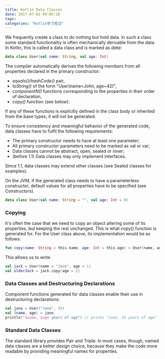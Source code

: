 ```yaml
---
title: Kotlin Data Classes
date: 2017-07-02 09:05:18
tags:
categories: "Kotlin学习笔记"
---
```


We frequently create a class to do nothing but hold data. In such a class some standard functionality is often mechanically derivable from the data. In Kotlin, this is called a data class and is marked as _data_:

```Kotlin
data class User(val name: String, val age: Int)
```

The compiler automatically derives the following members from all properties declared in the primary constructor:

* _equals()/hashCode()_ pair,
* _toString()_ of the form "User(name=John, age=42)",
* _componentN()_ functions corresponding to the properties in their order of declaration,
* _copy()_ function (see below).

<!--more-->

If any of these functions is explicitly defined in the class body or inherited from the base types, it will not be generated.

To ensure consistency and meaningful behavior of the generated code, data classes have to fulfil the following requirements:

* The primary constructor needs to have at least one parameter;
* All primary constructor parameters need to be marked as val or var;
* Data classes cannot be abstract, open, sealed or inner;
* (before 1.1) Data classes may only implement interfaces.

Since 1.1, data classes may extend other classes (see Sealed classes for examples).

On the JVM, if the generated class needs to have a parameterless constructor, default values for all properties have to be specified (see Constructors).

```Kotlin
data class User(val name: String = "", val age: Int = 0)
```

### Copying

It's often the case that we need to copy an object altering some of its properties, but keeping the rest unchanged. This is what copy() function is generated for. For the User class above, its implementation would be as follows:

```Kotlin
fun copy(name: String = this.name, age: Int = this.age) = User(name, age)     
```

This allows us to write

```Kotlin
val jack = User(name = "Jack", age = 1)
val olderJack = jack.copy(age = 2)
```

### Data Classes and Destructuring Declarations

Component functions generated for data classes enable their use in destructuring declarations:

```Kotlin
val jane = User("Jane", 35)
val (name, age) = jane
println("$name, $age years of age") // prints "Jane, 35 years of age"
```

### Standard Data Classes

The standard library provides Pair and Triple. In most cases, though, named data classes are a better design choice, because they make the code more readable by providing meaningful names for properties.
